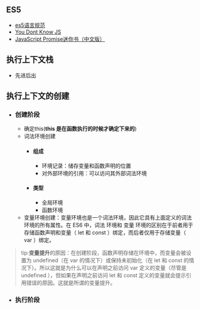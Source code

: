 ## ES5
  - [es5语言规范](http://yanhaijing.com/es5/#null)
  - [You Dont Know JS](https://github.com/getify/You-Dont-Know-JS/tree/1ed-zh-CN)
  - [JavaScript Promise迷你书（中文版）](http://liubin.org/promises-book/)

## 执行上下文栈
- 先进后出

## 执行上下文的创建

- ### 创建阶段
  - 确定this(**this 是在函数执行的时候才确定下来的**)
  - 词法环境创建
    - #### 组成
      + 环境记录：储存变量和函数声明的位置
      + 对外部环境的引用：可以访问其外部词法环境
    - #### 类型
      + 全局环境
      + 函数环境
  - 变量环境创建：变量环境也是一个词法环境，因此它具有上面定义的词法环境的所有属性。在 ES6 中，词法 环境和 变量 环境的区别在于前者用于存储函数声明和变量（ let 和 const ）绑定，而后者仅用于存储变量（ var ）绑定。
  
> tip:**变量提升**的原因：在创建阶段，函数声明存储在环境中，而变量会被设置为 undefined（在 var 的情况下）或保持未初始化（在 let 和 const 的情况下）。所以这就是为什么可以在声明之前访问 var 定义的变量（尽管是 undefined ），但如果在声明之前访问 let 和 const 定义的变量就会提示引用错误的原因。这就是所谓的变量提升。

- ### 执行阶段
